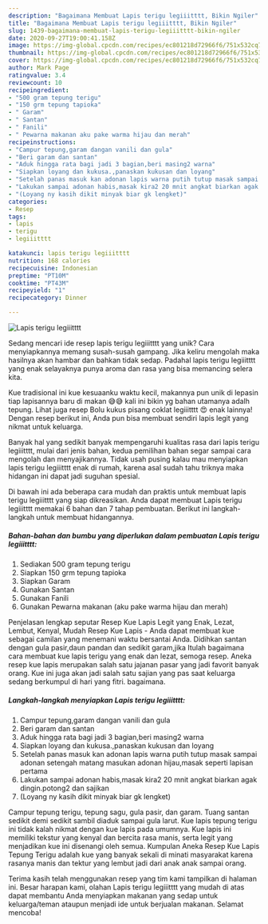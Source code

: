 ```yaml
---
description: "Bagaimana Membuat Lapis terigu legiiitttt, Bikin Ngiler"
title: "Bagaimana Membuat Lapis terigu legiiitttt, Bikin Ngiler"
slug: 1439-bagaimana-membuat-lapis-terigu-legiiitttt-bikin-ngiler
date: 2020-09-27T19:00:41.158Z
image: https://img-global.cpcdn.com/recipes/ec801218d72966f6/751x532cq70/lapis-terigu-legiiitttt-foto-resep-utama.jpg
thumbnail: https://img-global.cpcdn.com/recipes/ec801218d72966f6/751x532cq70/lapis-terigu-legiiitttt-foto-resep-utama.jpg
cover: https://img-global.cpcdn.com/recipes/ec801218d72966f6/751x532cq70/lapis-terigu-legiiitttt-foto-resep-utama.jpg
author: Mark Page
ratingvalue: 3.4
reviewcount: 10
recipeingredient:
- "500 gram tepung terigu"
- "150 grm tepung tapioka"
- " Garam"
- " Santan"
- " Fanili"
- " Pewarna makanan aku pake warma hijau dan merah"
recipeinstructions:
- "Campur tepung,garam dangan vanili dan gula"
- "Beri garam dan santan"
- "Aduk hingga rata bagi jadi 3 bagian,beri masing2 warna"
- "Siapkan loyang dan kukusa.,panaskan kukusan dan loyang"
- "Setelah panas masuk kan adonan lapis warna putih tutup masak sampai adonan setengah matang masukan adonan hijau,masak seperti lapisan pertama"
- "Lakukan sampai adonan habis,masak kira2 20 mnit angkat biarkan agak dingin.potong2 dan sajikan"
- "(Loyang ny kasih dikit minyak biar gk lengket)"
categories:
- Resep
tags:
- lapis
- terigu
- legiiitttt

katakunci: lapis terigu legiiitttt 
nutrition: 168 calories
recipecuisine: Indonesian
preptime: "PT10M"
cooktime: "PT43M"
recipeyield: "1"
recipecategory: Dinner

---
```



![Lapis terigu legiiitttt](https://img-global.cpcdn.com/recipes/ec801218d72966f6/751x532cq70/lapis-terigu-legiiitttt-foto-resep-utama.jpg)

Sedang mencari ide resep lapis terigu legiiitttt yang unik? Cara menyiapkannya memang susah-susah gampang. Jika keliru mengolah maka hasilnya akan hambar dan bahkan tidak sedap. Padahal lapis terigu legiiitttt yang enak selayaknya punya aroma dan rasa yang bisa memancing selera kita.

Kue tradisional ini kue kesuaanku waktu kecil, makannya pun unik di lepasin tiap lapisannya baru di makan 😅😅 kali ini bikin yg bahan utamanya adalh tepung. Lihat juga resep Bolu kukus pisang coklat legiiitttt 😍 enak lainnya! Dengan resep berikut ini, Anda pun bisa membuat sendiri lapis legit yang nikmat untuk keluarga.

Banyak hal yang sedikit banyak mempengaruhi kualitas rasa dari lapis terigu legiiitttt, mulai dari jenis bahan, kedua pemilihan bahan segar sampai cara mengolah dan menyajikannya. Tidak usah pusing kalau mau menyiapkan lapis terigu legiiitttt enak di rumah, karena asal sudah tahu triknya maka hidangan ini dapat jadi suguhan spesial.


Di bawah ini ada beberapa cara mudah dan praktis untuk membuat lapis terigu legiiitttt yang siap dikreasikan. Anda dapat membuat Lapis terigu legiiitttt memakai 6 bahan dan 7 tahap pembuatan. Berikut ini langkah-langkah untuk membuat hidangannya.

<!--inarticleads1-->

##### Bahan-bahan dan bumbu yang diperlukan dalam pembuatan Lapis terigu legiiitttt:

1. Sediakan 500 gram tepung terigu
1. Siapkan 150 grm tepung tapioka
1. Siapkan  Garam
1. Gunakan  Santan
1. Gunakan  Fanili
1. Gunakan  Pewarna makanan (aku pake warma hijau dan merah)


Penjelasan lengkap seputar Resep Kue Lapis Legit yang Enak, Lezat, Lembut, Kenyal, Mudah Resep Kue Lapis - Anda dapat membuat kue sebagai camilan yang menemani waktu bersantai Anda. Didihkan santan dengan gula pasir,daun pandan dan sedikit garam,jika Itulah bagaimana cara membuat kue lapis terigu yang enak dan lezat, semoga resep. Aneka resep kue lapis merupakan salah satu jajanan pasar yang jadi favorit banyak orang. Kue ini juga akan jadi salah satu sajian yang pas saat keluarga sedang berkumpul di hari yang fitri. bagaimana. 

<!--inarticleads2-->

##### Langkah-langkah menyiapkan Lapis terigu legiiitttt:

1. Campur tepung,garam dangan vanili dan gula
1. Beri garam dan santan
1. Aduk hingga rata bagi jadi 3 bagian,beri masing2 warna
1. Siapkan loyang dan kukusa.,panaskan kukusan dan loyang
1. Setelah panas masuk kan adonan lapis warna putih tutup masak sampai adonan setengah matang masukan adonan hijau,masak seperti lapisan pertama
1. Lakukan sampai adonan habis,masak kira2 20 mnit angkat biarkan agak dingin.potong2 dan sajikan
1. (Loyang ny kasih dikit minyak biar gk lengket)


Campur tepung terigu, tepung sagu, gula pasir, dan garam. Tuang santan sedikit demi sedikit sambil diaduk sampai gula larut. Kue lapis tepung terigu ini tidak kalah nikmat dengan kue lapis pada umumnya. Kue lapis ini memiliki tekstur yang kenyal dan bercita rasa manis, serta legit yang menjadikan kue ini disenangi oleh semua. Kumpulan Aneka Resep Kue Lapis Tepung Terigu adalah kue yang banyak sekali di minati masyarakat karena rasanya manis dan tektur yang lembut jadi dari anak anak sampai orang. 

Terima kasih telah menggunakan resep yang tim kami tampilkan di halaman ini. Besar harapan kami, olahan Lapis terigu legiiitttt yang mudah di atas dapat membantu Anda menyiapkan makanan yang sedap untuk keluarga/teman ataupun menjadi ide untuk berjualan makanan. Selamat mencoba!
